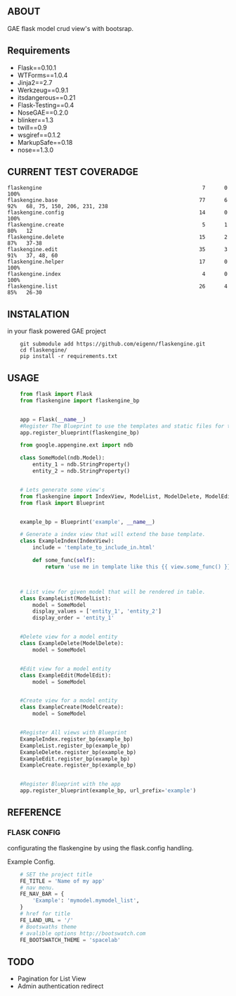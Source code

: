 
## ABOUT

GAE flask model  crud view's with bootsrap.

## Requirements

* Flask==0.10.1
* WTForms==1.0.4
* Jinja2==2.7
* Werkzeug==0.9.1
* itsdangerous==0.21
* Flask-Testing==0.4
* NoseGAE==0.2.0
* blinker==1.3
* twill==0.9
* wsgiref==0.1.2
* MarkupSafe==0.18
* nose==1.3.0

## CURRENT TEST COVERADGE

```
flaskengine                                                   7      0   100%
flaskengine.base                                             77      6    92%   68, 75, 150, 206, 231, 238
flaskengine.config                                           14      0   100%
flaskengine.create                                            5      1    80%   12
flaskengine.delete                                           15      2    87%   37-38
flaskengine.edit                                             35      3    91%   37, 48, 60
flaskengine.helper                                           17      0   100%
flaskengine.index                                             4      0   100%
flaskengine.list                                             26      4    85%   26-30
```

## INSTALATION

in your flask powered GAE project

```
	git submodule add https://github.com/eigenn/flaskengine.git
	cd flaskengine/
	pip install -r requirements.txt
```

## USAGE


``` python
	from flask import Flask
	from flaskengine import flaskengine_bp


	app = Flask(__name__)
	#Register The Blueprint to use the templates and static files for the flaskengine app
	app.register_blueprint(flaskengine_bp)

	from google.appengine.ext import ndb

	class SomeModel(ndb.Model):
		entity_1 = ndb.StringProperty()
		entity_2 = ndb.StringProperty()


	# Lets generate some view's
	from flaskengine import IndexView, ModelList, ModelDelete, ModelEdit, ModelCreate
	from flask import Blueprint


	example_bp = Blueprint('example', __name__)

	# Generate a index view that will extend the base template.
	class ExampleIndex(IndexView):
		include = 'template_to_include_in.html'

		def some_func(self):
			return 'use me in template like this {{ view.some_func() }}'



	# List view for given model that will be rendered in table.
	class ExampleList(ModelList):
		model = SomeModel
		display_values = ['entity_1', 'entity_2']
		display_order = 'entity_1'


	#Delete view for a model entity
	class ExampleDelete(ModelDelete):
		model = SomeModel


	#Edit view for a model entity
	class ExampleEdit(ModelEdit):
		model = SomeModel


	#Create view for a model entity
	class ExampleCreate(ModelCreate):
		model = SomeModel


	#Register All views with Blueprint
	ExampleIndex.register_bp(example_bp)
	ExampleList.register_bp(example_bp)
	ExampleDelete.register_bp(example_bp)
	ExampleEdit.register_bp(example_bp)
	ExampleCreate.register_bp(example_bp)


	#Register Blueprint with the app
	app.register_blueprint(example_bp, url_prefix='example')
```

## REFERENCE

### FLASK CONFIG
configurating the flaskengine by using the flask.config handling.

Example Config.

``` python
	# SET the project title
	FE_TITLE = 'Name of my app'
	# nav menu.
	FE_NAV_BAR = {
        'Example': 'mymodel.mymodel_list',
    }
    # href for title
	FE_LAND_URL = '/'
	# Bootswaths theme
	# avalible options http://bootswatch.com
	FE_BOOTSWATCH_THEME = 'spacelab'
```

## TODO

* Pagination for List View
* Admin authentication redirect
